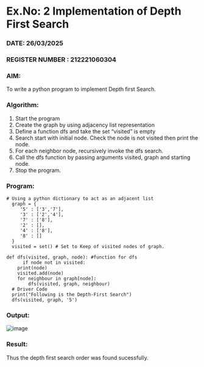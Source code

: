 # Ex.No: 2  Implementation of Depth First Search
### DATE: 26/03/2025                                                                           
### REGISTER NUMBER : 212221060304
### AIM: 
To write a python program to implement Depth first Search. 
### Algorithm:
1. Start the program
2. Create the graph by using adjacency list representation
3. Define a function dfs and take the set “visited” is empty 
4. Search start with initial node. Check the node is not visited then print the node.
5. For each neighbor node, recursively invoke the dfs search.
6. Call the dfs function by passing arguments visited, graph and starting node.
7. Stop the program.
### Program:

    # Using a python dictionary to act as an adjacent list
      graph = { 
         '5' : ['3','7'],
         '3' : ['2','4'],
         '7' : ['8'],
         '2' : [],
         '4' : ['8'],
         '8' : []
      }
      visited = set() # Set to Keep of visited nodes of graph.
   
    def dfs(visited, graph, node): #function for dfs
          if node not in visited:
        print(node)
        visited.add(node)
        for neighbour in graph[node]:
            dfs(visited, graph, neighbour)
      # Driver Code
      print("Following is the Depth-First Search")
      dfs(visited, graph, '5')

### Output:

![image](https://github.com/user-attachments/assets/b3352b0e-6a2f-4977-b448-db8f7a58fe1d)


### Result:
Thus the depth first search order was found sucessfully.
